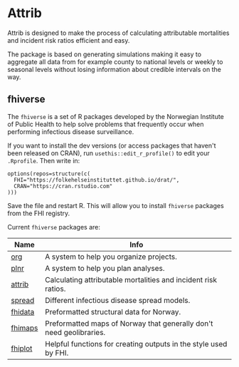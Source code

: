 # Attrib

Attrib is designed to make the process of calculating attributable mortalities and incident risk ratios efficient and easy.

The package is based on generating simulations making it easy to aggregate all data from for example county to national levels or weekly to seasonal levels without losing information about credible intervals on the way. 

## fhiverse

The `fhiverse` is a set of R packages developed by the Norwegian Institute of Public Health to help solve problems that frequently occur when performing infectious disease surveillance.

If you want to install the dev versions (or access packages that haven't been released on CRAN), run `usethis::edit_r_profile()` to edit your `.Rprofile`. Then write in:

```
options(repos=structure(c(
  FHI="https://folkehelseinstituttet.github.io/drat/",
  CRAN="https://cran.rstudio.com"
)))
```

Save the file and restart R. This will allow you to install `fhiverse` packages from the FHI registry.

Current `fhiverse` packages are:

| Name    	| Info                                                             	|
|---------	|------------------------------------------------------------------	|
| [org](https://folkehelseinstituttet.github.io/org/)         	| A system to help you organize projects.  |
| [plnr](https://folkehelseinstituttet.github.io/plnr/)    	  | A system to help you plan analyses.  |
| [attrib](https://folkehelseinstituttet.github.io/attrib/)  	| Calculating attributable mortalities and incident risk ratios.  |
| [spread](https://folkehelseinstituttet.github.io/spread/)  	| Different infectious disease spread models.  |
| [fhidata](https://folkehelseinstituttet.github.io/fhidata/) 	| Preformatted structural data for Norway.  |
| [fhimaps](https://folkehelseinstituttet.github.io/fhimaps/) 	| Preformatted maps of Norway that generally don't need geolibraries.  |
| [fhiplot](https://folkehelseinstituttet.github.io/fhiplot/) 	| Helpful functions for creating outputs in the style used by FHI.  |
